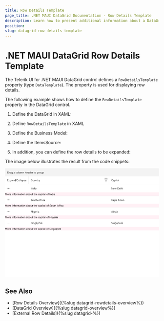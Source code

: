 ```yaml
---
title: Row Details Template
page_title: .NET MAUI DataGrid Documentation - Row Details Template
description: Learn how to present additional information about a DataGrid row by using the row details functionality.
position: 
slug: datagrid-row-details-template
---
```


# .NET MAUI DataGrid Row Details Template

The Telerik UI for .NET MAUI DataGrid control defines a `RowDetailsTemplate` property (type `DataTemplate`). The property is used for displaying row details. 



The following example shows how to define the `RowDetailsTemplate` property in the DataGrid control.

1. Define the DataGrid in XAML:

<snippet id ='datagrid-rowdetails'/>

2. Define `RowDetailsTemplate` in XAML

<snippet id ='datagrid-rowdetails-template'/>

3. Define the Business Model:

<snippet id ='datagrid-business-model'/>

4. Define the ItemsSource:

<snippet id ='datagrid-items-source'/>

5. In addition, you can define the row details to be expanded:

<snippet id ='datagrid-expand-rowdetails'/>


The image below illustrates the result from the code snippets:

![DataGrid RowDetailsTemplate](../row-details/images/datagrid-rowdetails-template.png)


## See Also

 - [Row Details Overview]({%slug datagrid-rowdetails-overview%})
 - [DataGrid Overview]({%slug datagrid-overview%})
 - [External Row Details]({%slug datagrid-%})
